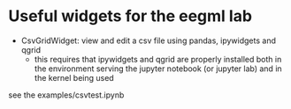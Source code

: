 # Useful widgets for the eegml lab

- CsvGridWidget: view and edit a csv file using pandas, ipywidgets and qgrid
  - this requires that ipywidgets and qgrid are properly installed both in the environment serving the jupyter notebook (or jupyter lab) and in the kernel being used
  
see the examples/csvtest.ipynb
